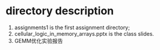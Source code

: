 # directory description
1. assignments1 is the first assignment directory;
2. cellular_logic_in_memory_arrays.pptx is the class slides.
3. GEMM优化实验报告
